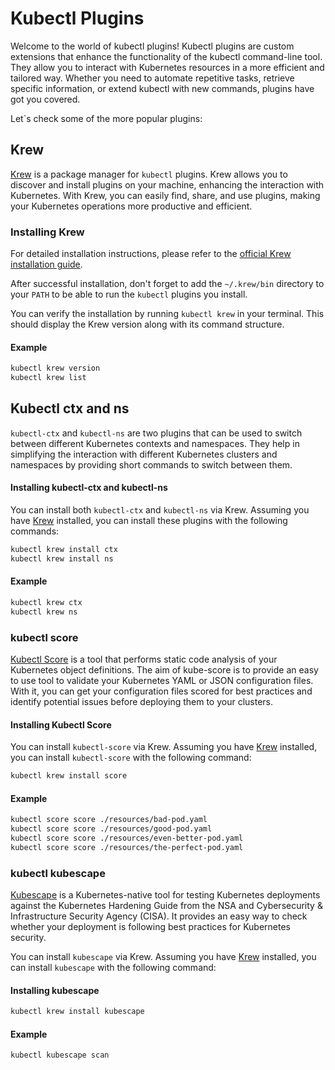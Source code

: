 # Kubectl Plugins
Welcome to the world of kubectl plugins! Kubectl plugins are custom extensions that enhance the functionality of the kubectl command-line tool. They allow you to interact with Kubernetes resources in a more efficient and tailored way. Whether you need to automate repetitive tasks, retrieve specific information, or extend kubectl with new commands, plugins have got you covered.

Let`s check some of the more popular plugins:

## Krew

[Krew](https://krew.sigs.k8s.io/) is a package manager for `kubectl` plugins. Krew allows you to discover and install plugins on your machine, enhancing the interaction with Kubernetes. With Krew, you can easily find, share, and use plugins, making your Kubernetes operations more productive and efficient.

### Installing Krew

For detailed installation instructions, please refer to the [official Krew installation guide](https://krew.sigs.k8s.io/docs/user-guide/setup/install/).

After successful installation, don't forget to add the `~/.krew/bin` directory to your `PATH` to be able to run the `kubectl` plugins you install. 

You can verify the installation by running `kubectl krew` in your terminal. This should display the Krew version along with its command structure.

#### Example
```bash
kubectl krew version
kubectl krew list
```

## Kubectl ctx and ns

`kubectl-ctx` and `kubectl-ns` are two plugins that can be used to switch between different Kubernetes contexts and namespaces. They help in simplifying the interaction with different Kubernetes clusters and namespaces by providing short commands to switch between them.

#### Installing kubectl-ctx and kubectl-ns

You can install both `kubectl-ctx` and `kubectl-ns` via Krew. Assuming you have [Krew](https://krew.sigs.k8s.io/docs/user-guide/setup/install/) installed, you can install these plugins with the following commands:

```bash
kubectl krew install ctx
kubectl krew install ns
```

#### Example
```bash
kubectl krew ctx
kubectl krew ns
```

### kubectl score

[Kubectl Score](https://github.com/zegl/kube-score) is a tool that performs static code analysis of your Kubernetes object definitions. The aim of kube-score is to provide an easy to use tool to validate your Kubernetes YAML or JSON configuration files. With it, you can get your configuration files scored for best practices and identify potential issues before deploying them to your clusters.

#### Installing Kubectl Score

You can install `kubectl-score` via Krew. Assuming you have [Krew](https://krew.sigs.k8s.io/docs/user-guide/setup/install/) installed, you can install `kubectl-score` with the following command:

```bash
kubectl krew install score
```

#### Example
```bash
kubectl score score ./resources/bad-pod.yaml
kubectl score score ./resources/good-pod.yaml
kubectl score score ./resources/even-better-pod.yaml
kubectl score score ./resources/the-perfect-pod.yaml
```

### kubectl kubescape

[Kubescape](https://github.com/armosec/kubescape) is a Kubernetes-native tool for testing Kubernetes deployments against the Kubernetes Hardening Guide from the NSA and Cybersecurity & Infrastructure Security Agency (CISA). It provides an easy way to check whether your deployment is following best practices for Kubernetes security.

You can install `kubescape` via Krew. Assuming you have [Krew](https://krew.sigs.k8s.io/docs/user-guide/setup/install/) installed, you can install `kubescape` with the following command:

#### Installing kubescape

```bash
kubectl krew install kubescape
```
#### Example
```bash
kubectl kubescape scan
```
